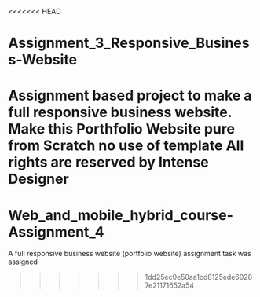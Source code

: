 <<<<<<< HEAD
# Assignment_3_Responsive_Business-Website
Assignment based project to make a full responsive business website.
Make this Porthfolio Website pure from Scratch no use of template
All rights are reserved by Intense Designer
=======
# Web_and_mobile_hybrid_course-Assignment_4
A full responsive business website (portfolio website) assignment task was assigned
>>>>>>> 1dd25ec0e50aa1cd8125ede60287e21171652a54
